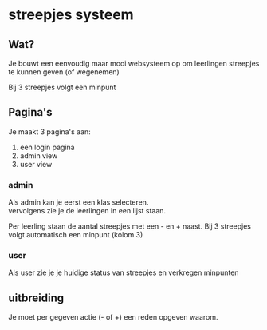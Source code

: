 <!-- @format -->

# streepjes systeem

## Wat?

Je bouwt een eenvoudig maar mooi websysteem op om
leerlingen streepjes te kunnen geven (of wegenemen)

Bij 3 streepjes volgt een minpunt

## Pagina's

Je maakt 3 pagina's aan:

1. een login pagina
2. admin view
3. user view

### admin

Als admin kan je eerst een klas selecteren.<br>
vervolgens zie je de leerlingen in een lijst staan.

Per leerling staan de aantal streepjes met een - en + naast.
Bij 3 streepjes volgt automatisch een minpunt (kolom 3)

### user

Als user zie je je huidige status van streepjes en verkregen minpunten

## uitbreiding

Je moet per gegeven actie (- of +) een reden opgeven waarom.
